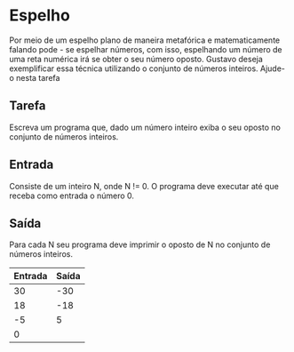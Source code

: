 # Espelho

Por meio de um espelho plano de maneira metafórica e matematicamente falando pode - se espelhar números, com isso, espelhando um número de uma reta numérica irá se obter o seu número oposto.
Gustavo deseja exemplificar essa técnica utilizando o conjunto de números inteiros. Ajude-o nesta tarefa

## Tarefa

Escreva um programa que, dado um número inteiro exiba o seu oposto no conjunto de números inteiros.

## Entrada

Consiste de um inteiro N, onde N != 0. O programa deve executar até que receba como entrada o número 0.

## Saída

Para cada N seu programa deve imprimir o oposto de N no conjunto de números inteiros.

| Entrada | Saída |
| ------- | ----- |
| 30      | -30   |
| 18      | -18   |
| -5      | 5     |
| 0       |       |